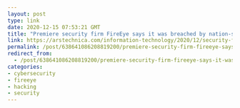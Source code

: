 ```yaml
---
layout: post
type: link
date: 2020-12-15 07:53:21 GMT
title: "Premiere security firm FireEye says it was breached by nation-state hackers"
link: https://arstechnica.com/information-technology/2020/12/security-firm-fireeye-says-nation-state-hackers-stole-potent-attack-tools/
permalink: /post/638641086208819200/premiere-security-firm-fireeye-says-it-was
redirect_from: 
  - /post/638641086208819200/premiere-security-firm-fireeye-says-it-was
categories:
- cybersecurity
- fireeye
- hacking
- security
---
```




